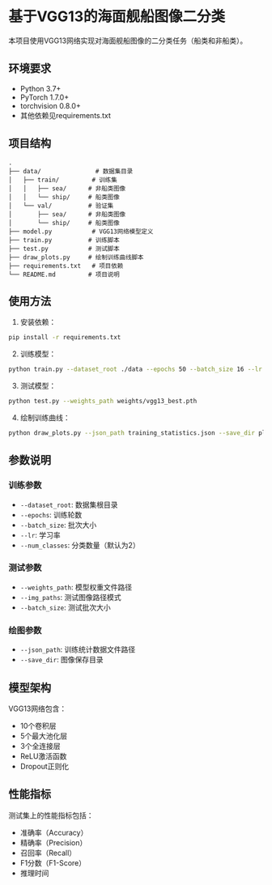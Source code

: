 # 基于VGG13的海面舰船图像二分类

本项目使用VGG13网络实现对海面舰船图像的二分类任务（船类和非船类）。

## 环境要求

- Python 3.7+
- PyTorch 1.7.0+
- torchvision 0.8.0+
- 其他依赖见requirements.txt

## 项目结构

```
.
├── data/               # 数据集目录
│   ├── train/         # 训练集
│   │   ├── sea/      # 非船类图像
│   │   └── ship/     # 船类图像
│   └── val/          # 验证集
│       ├── sea/      # 非船类图像
│       └── ship/     # 船类图像
├── model.py           # VGG13网络模型定义
├── train.py          # 训练脚本
├── test.py           # 测试脚本
├── draw_plots.py     # 绘制训练曲线脚本
├── requirements.txt   # 项目依赖
└── README.md         # 项目说明
```

## 使用方法

1. 安装依赖：
```bash
pip install -r requirements.txt
```

2. 训练模型：
```bash
python train.py --dataset_root ./data --epochs 50 --batch_size 16 --lr 0.001
```

3. 测试模型：
```bash
python test.py --weights_path weights/vgg13_best.pth
```

4. 绘制训练曲线：
```bash
python draw_plots.py --json_path training_statistics.json --save_dir plots
```

## 参数说明

### 训练参数
- `--dataset_root`: 数据集根目录
- `--epochs`: 训练轮数
- `--batch_size`: 批次大小
- `--lr`: 学习率
- `--num_classes`: 分类数量（默认为2）

### 测试参数
- `--weights_path`: 模型权重文件路径
- `--img_paths`: 测试图像路径模式
- `--batch_size`: 测试批次大小

### 绘图参数
- `--json_path`: 训练统计数据文件路径
- `--save_dir`: 图像保存目录

## 模型架构

VGG13网络包含：
- 10个卷积层
- 5个最大池化层
- 3个全连接层
- ReLU激活函数
- Dropout正则化

## 性能指标

测试集上的性能指标包括：
- 准确率（Accuracy）
- 精确率（Precision）
- 召回率（Recall）
- F1分数（F1-Score）
- 推理时间
